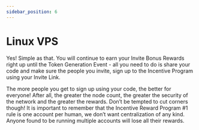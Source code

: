 ```yaml
---
sidebar_position: 6
---
```


# Linux VPS

Yes! Simple as that. You will continue to earn your Invite Bonus Rewards right up until the Token Generation Event - all you need to do is share your code and make sure the people you invite, sign up to the Incentive Program using your Invite Link.

The more people you get to sign up using your code, the better for everyone! After all, the greater the node count, the greater the security of the network and the greater the rewards.
Don’t be tempted to cut corners though! It is important to remember that the Incentive Reward Program #1 rule is one account per human, we don’t want centralization of any kind. Anyone found to be running multiple accounts will lose all their rewards.


